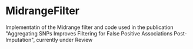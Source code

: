 # MidrangeFilter
Implementatin of the Midrange filter and code used in the publication "Aggregating SNPs Improves Filtering for False Positive Associations Post-Imputation", currently under Review
